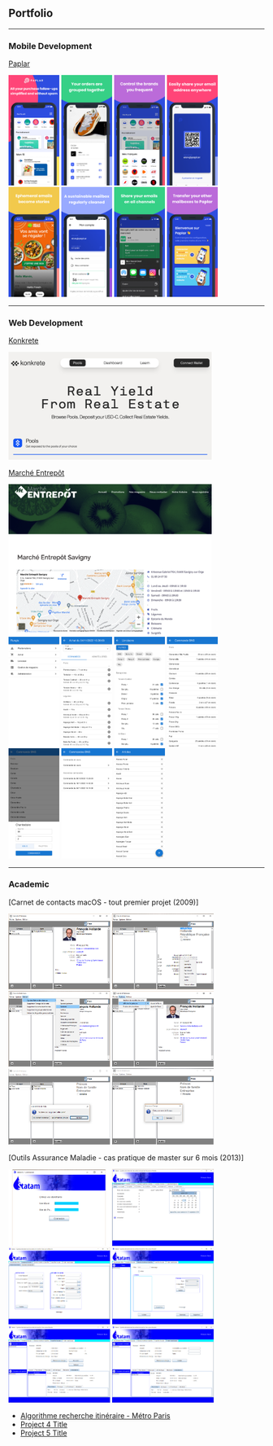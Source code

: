 ## Portfolio

---

### Mobile Development 

[Paplar](https://paplar.co)
<div>
  <img src="images/paplar/1.png" width="100"/>
  <img src="images/paplar/2.png" width="100"/>
  <img src="images/paplar/3.png" width="100"/>
  <img src="images/paplar/4.png" width="100"/>
</div>
<div>
  <img src="images/paplar/5.png" width="100"/>
  <img src="images/paplar/6.png" width="100"/>
  <img src="images/paplar/7.png" width="100"/>
  <img src="images/paplar/8.png" width="100"/>
</div>

---

### Web Development

[Konkrete](https://app.konkretedao.com/)
<div>
  <img src="images/konkrete/1.png" width="400"/>
</div>


[Marché Entrepôt](https://www.marcheentrepot.fr/)
<div>
  <img src="images/me/1.png" width="400"/>
</div>
<div>
  <img src="images/me/2.png" width="100"/>
  <img src="images/me/3.png" width="100"/>
  <img src="images/me/4.png" width="100"/>
  <img src="images/me/5.png" width="100"/>
  <img src="images/me/6.png" width="100"/>
  <img src="images/me/7.png" width="100"/>
  <img src="images/me/8.png" width="100"/>
</div>

---

### Academic

[Carnet de contacts macOS - tout premier projet (2009)]
<div>
  <img src="images/contacts/1.png" width="200"/>
  <img src="images/contacts/2.png" width="200"/>
  <img src="images/contacts/3.png" width="200"/>
  <img src="images/contacts/4.png" width="200"/>
  <img src="images/contacts/5.png" width="200"/>
  <img src="images/contacts/6.png" width="200"/>
</div>


[Outils Assurance Maladie - cas pratique de master sur 6 mois (2013)]
<div>
  <img src="images/am/1.png" width="200"/>
  <img src="images/am/2.png" width="200"/>
  <img src="images/am/3.png" width="200"/>
  <img src="images/am/4.png" width="200"/>
  <img src="images/am/5.png" width="200"/>
  <img src="images/am/6.png" width="200"/>
</div>

- [Algorithme recherche itinéraire - Métro Paris](http://heidyby.free.fr/projects/metro-paris/)
- [Project 4 Title](http://example.com/)
- [Project 5 Title](http://example.com/)
